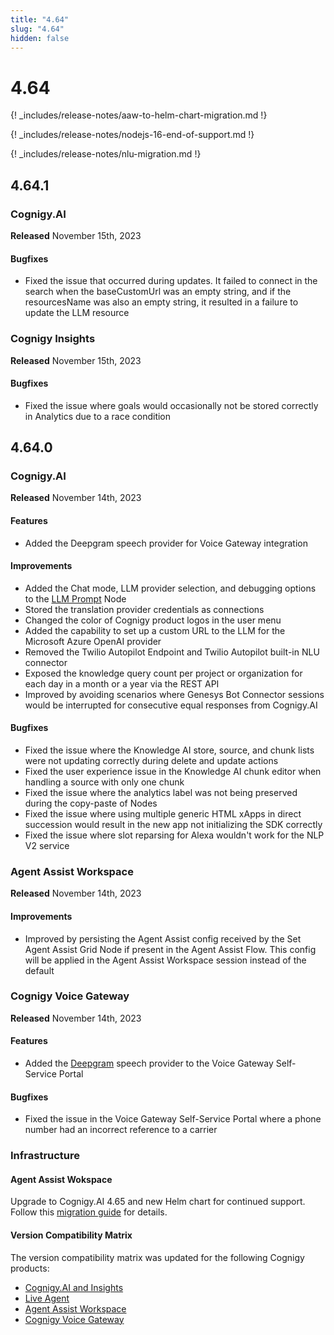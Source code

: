```yaml
---
title: "4.64"
slug: "4.64"
hidden: false
---
```


# 4.64

{! _includes/release-notes/aaw-to-helm-chart-migration.md !}

{! _includes/release-notes/nodejs-16-end-of-support.md !}

{! _includes/release-notes/nlu-migration.md !}

## 4.64.1

### Cognigy.AI

**Released** November 15th, 2023

#### Bugfixes

- Fixed the issue that occurred during updates. It failed to connect in the search when the baseCustomUrl was an empty string, and if the resourcesName was also an empty string, it resulted in a failure to update the LLM resource

### Cognigy Insights

**Released** November 15th, 2023

#### Bugfixes

- Fixed the issue where goals would occasionally not be stored correctly in Analytics due to a race condition

## 4.64.0

### Cognigy.AI

**Released** November 14th, 2023

#### Features

- Added the Deepgram speech provider for Voice Gateway integration

#### Improvements

- Added the Chat mode, LLM provider selection, and debugging options to the [LLM Prompt](../ai/flow-nodes/other-nodes/llm-prompt.md) Node
- Stored the translation provider credentials as connections
- Changed the color of Cognigy product logos in the user menu
- Added the capability to set up a custom URL to the LLM for the Microsoft Azure OpenAI provider
- Removed the Twilio Autopilot Endpoint and Twilio Autopilot built-in NLU connector
- Exposed the knowledge query count per project or organization for each day in a month or a year via the REST API
- Improved by avoiding scenarios where Genesys Bot Connector sessions would be interrupted for consecutive equal responses from Cognigy.AI

#### Bugfixes

- Fixed the issue where the Knowledge AI store, source, and chunk lists were not updating correctly during delete and update actions
- Fixed the user experience issue in the Knowledge AI chunk editor when handling a source with only one chunk
- Fixed the issue where the analytics label was not being preserved during the copy-paste of Nodes
- Fixed the issue where using multiple generic HTML xApps in direct succession would result in the new app not initializing the SDK correctly
- Fixed the issue where slot reparsing for Alexa wouldn't work for the NLP V2 service

### Agent Assist Workspace

**Released** November 14th, 2023

#### Improvements

- Improved by persisting the Agent Assist config received by the Set Agent Assist Grid Node if present in the Agent Assist Flow. This config will be applied in the Agent Assist Workspace session instead of the default

### Cognigy Voice Gateway

**Released** November 14th, 2023

#### Features

- Added the [Deepgram](../voicegateway/references/tts-and-stt-vendors.md) speech provider to the Voice Gateway Self-Service Portal

#### Bugfixes

- Fixed the issue in the Voice Gateway Self-Service Portal where a phone number had an incorrect reference to a carrier

### Infrastructure

#### Agent Assist Wokspace

Upgrade to Cognigy.AI 4.65 and new Helm chart for continued support. Follow this [migration guide](../agent-assist/installation/migration/agent-assist-to-cognigy-ai-helm-chart-migration.md) for details.

#### Version Compatibility Matrix

The version compatibility matrix was updated for the following Cognigy products:

- [Cognigy.AI and Insights](../ai/installation/version-compatibility-matrix.md)
- [Live Agent](../live-agent/installation/deployment/version-compatibility-matrix.md)
- [Agent Assist Workspace](../agent-assist/installation/version-compatibility-matrix.md)
- [Cognigy Voice Gateway](../voicegateway/installation/version-compatibility-matrix.md)